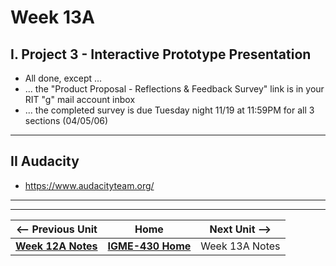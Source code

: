 # Week 13A

## I. Project 3 - Interactive Prototype Presentation
- All done, except ...
- ... the "Product Proposal - Reflections & Feedback Survey" link is in your RIT "g" mail account inbox
- ... the completed survey is due Tuesday night 11/19 at 11:59PM for all 3 sections (04/05/06) 

---

## II Audacity
- https://www.audacityteam.org/

---
---

| <-- Previous Unit | Home | Next Unit -->
| --- | --- | --- 
|  [**Week 12A Notes**](12A.md)  |  [**IGME-430 Home**](../) | Week 13A Notes
